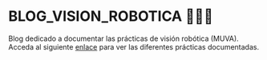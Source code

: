 # BLOG_VISION_ROBOTICA 🤖🤖🤖
Blog dedicado a documentar las prácticas de visión robótica (MUVA). Acceda al siguiente [enlace](https://github.com/ariano-m/BLOG_VISION_ROBOTICA/wiki) para ver las diferentes prácticas documentadas.


